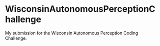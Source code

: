 # WisconsinAutonomousPerceptionChallenge
My submission for the Wisconsin Autonomous Perception Coding Challenge.
